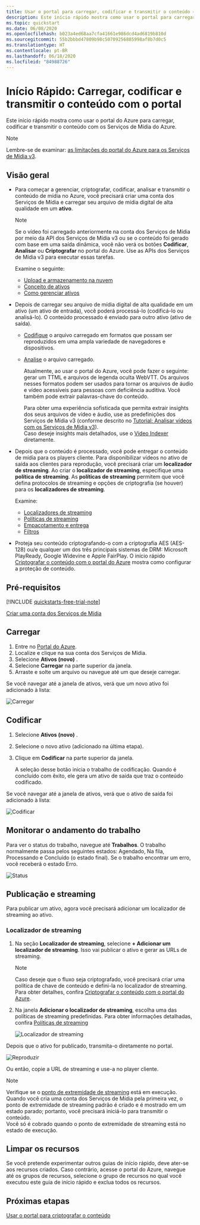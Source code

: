 ```yaml
---
title: Usar o portal para carregar, codificar e transmitir o conteúdo – Azure
description: Este início rápido mostra como usar o portal para carregar, codificar e transmitir o conteúdo com os Serviços de Mídia do Azure.
ms.topic: quickstart
ms.date: 06/08/2020
ms.openlocfilehash: b023a4ed68aa7cfa41661e986dcd4ad6819b810d
ms.sourcegitcommit: 55b2bbbd47809b98c50709256885998af8b7d0c5
ms.translationtype: HT
ms.contentlocale: pt-BR
ms.lasthandoff: 06/18/2020
ms.locfileid: "84988726"
---
```

# <a name="quickstart-upload-encode-and-stream-content-with-portal"></a>Início Rápido: Carregar, codificar e transmitir o conteúdo com o portal

Este início rápido mostra como usar o portal do Azure para carregar, codificar e transmitir o conteúdo com os Serviços de Mídia do Azure.

> [!NOTE]
> Lembre-se de examinar: [as limitações do portal do Azure para os Serviços de Mídia v3](frequently-asked-questions.md#what-are-the-azure-portal-limitations-for-media-services-v3).
  
## <a name="overview"></a>Visão geral

* Para começar a gerenciar, criptografar, codificar, analisar e transmitir o conteúdo de mídia no Azure, você precisará criar uma conta dos Serviços de Mídia e carregar seu arquivo de mídia digital de alta qualidade em um **ativo**. 
    
    > [!NOTE]
    > Se o vídeo foi carregado anteriormente na conta dos Serviços de Mídia por meio da API dos Serviços de Mídia v3 ou se o conteúdo foi gerado com base em uma saída dinâmica, você não verá os botões **Codificar**, **Analisar** ou **Criptografar** no portal do Azure. Use as APIs dos Serviços de Mídia v3 para executar essas tarefas.

    Examine o seguinte: 

  * [Upload e armazenamento na nuvem](storage-account-concept.md)
  * [Conceito de ativos](assets-concept.md)
  * [Como gerenciar ativos](manage-asset-concept.md)
* Depois de carregar seu arquivo de mídia digital de alta qualidade em um ativo (um ativo de entrada), você poderá processá-lo (codificá-lo ou analisá-lo). O conteúdo processado é enviado para outro ativo (ativo de saída). 
    * [Codifique](encoding-concept.md) o arquivo carregado em formatos que possam ser reproduzidos em uma ampla variedade de navegadores e dispositivos.
    * [Analise](analyzing-video-audio-files-concept.md) o arquivo carregado. 

        Atualmente, ao usar o portal do Azure, você pode fazer o seguinte: gerar um TTML e arquivos de legenda oculta WebVTT. Os arquivos nesses formatos podem ser usados para tornar os arquivos de áudio e vídeo acessíveis para pessoas com deficiência auditiva. Você também pode extrair palavras-chave do conteúdo.

        Para obter uma experiência sofisticada que permita extrair insights dos seus arquivos de vídeo e áudio, use as predefinições dos Serviços de Mídia v3 (conforme descrito no [Tutorial: Analisar vídeos com os Serviços de Mídia v3](analyze-videos-tutorial-with-api.md)). <br/>Caso deseje insights mais detalhados, use o [Video Indexer](https://docs.microsoft.com/azure/media-services/video-indexer/) diretamente.    
* Depois que o conteúdo é processado, você pode entregar o conteúdo de mídia para os players cliente. Para disponibilizar vídeos no ativo de saída aos clientes para reprodução, você precisará criar um **localizador de streaming**. Ao criar o **localizador de streaming**, especifique uma **política de streaming**. As **políticas de streaming** permitem que você defina protocolos de streaming e opções de criptografia (se houver) para os **localizadores de streaming**.
    
    Examine:

    * [Localizadores de streaming](streaming-locators-concept.md)
    * [Políticas de streaming](streaming-policy-concept.md)
    * [Empacotamento e entrega](dynamic-packaging-overview.md)
    * [Filtros](filters-concept.md)
* Proteja seu conteúdo criptografando-o com a criptografia AES (AES-128) ou/e qualquer um dos três principais sistemas de DRM: Microsoft PlayReady, Google Widevine e Apple FairPlay. O início rápido [Criptografar o conteúdo com o portal do Azure](encrypt-content-quickstart.md) mostra como configurar a proteção de conteúdo.
        
## <a name="prerequisites"></a>Pré-requisitos

[!INCLUDE [quickstarts-free-trial-note](../../../includes/quickstarts-free-trial-note.md)]

[Criar uma conta dos Serviços de Mídia](create-account-howto.md#use-the-azure-portal)

## <a name="upload"></a>Carregar

1. Entre no [Portal do Azure](https://portal.azure.com/).
1. Localize e clique na sua conta dos Serviços de Mídia.
1. Selecione **Ativos (novo)** .
1. Selecione **Carregar** na parte superior da janela. 
1. Arraste e solte um arquivo ou navegue até um que deseje carregar.

Se você navegar até a janela de ativos, verá que um novo ativo foi adicionado à lista:

![Carregar](./media/manage-assets-quickstart/upload.png)

## <a name="encode"></a>Codificar

1. Selecione **Ativos (novo)** .
1. Selecione o novo ativo (adicionado na última etapa).
1. Clique em **Codificar** na parte superior da janela.

    A seleção desse botão inicia o trabalho de codificação. Quando é concluído com êxito, ele gera um ativo de saída que traz o conteúdo codificado.

Se você navegar até a janela de ativos, verá que o ativo de saída foi adicionado à lista:

![Codificar](./media/manage-assets-quickstart/encode.png)

## <a name="monitor-the-job-progress"></a>Monitorar o andamento do trabalho

Para ver o status do trabalho, navegue até **Trabalhos**. O trabalho normalmente passa pelos seguintes estados: Agendado, Na fila, Processando e Concluído (o estado final). Se o trabalho encontrar um erro, você receberá o estado Erro.

![Status](./media/manage-assets-quickstart/job-status.png)

## <a name="publish-and-stream"></a>Publicação e streaming

Para publicar um ativo, agora você precisará adicionar um localizador de streaming ao ativo.

### <a name="streaming-locator"></a>Localizador de streaming 

1. Na seção **Localizador de streaming**, selecione **+ Adicionar um localizador de streaming**.
    Isso vai publicar o ativo e gerar as URLs de streaming.

    > [!NOTE]
    > Caso deseje que o fluxo seja criptografado, você precisará criar uma política de chave de conteúdo e defini-la no localizador de streaming. Para obter detalhes, confira [Criptografar o conteúdo com o portal do Azure](encrypt-content-quickstart.md).
1. Na janela **Adicionar o localizador de streaming**, escolha uma das políticas de streaming predefinidas. Para obter informações detalhadas, confira [Políticas de streaming](streaming-policy-concept.md)

    ![Localizador de streaming](./media/manage-assets-quickstart/streaming-locator.png)

Depois que o ativo for publicado, transmita-o diretamente no portal. 

![Reproduzir](./media/manage-assets-quickstart/publish.png)

Ou então, copie a URL de streaming e use-a no player cliente.

> [!NOTE]
> Verifique se o [ponto de extremidade de streaming](streaming-endpoint-concept.md) está em execução. Quando você cria uma conta dos Serviços de Mídia pela primeira vez, o ponto de extremidade de streaming padrão é criado e é mostrado em um estado parado; portanto, você precisará iniciá-lo para transmitir o conteúdo.<br/>Você só é cobrado quando o ponto de extremidade de streaming está no estado de execução.

## <a name="cleanup-resources"></a>Limpar os recursos

Se você pretende experimentar outros guias de início rápido, deve ater-se aos recursos criados. Caso contrário, acesse o portal do Azure, navegue até os grupos de recursos, selecione o grupo de recursos no qual você executou este guia de início rápido e exclua todos os recursos.

## <a name="next-steps"></a>Próximas etapas

[Usar o portal para criptografar o conteúdo](encrypt-content-quickstart.md)
